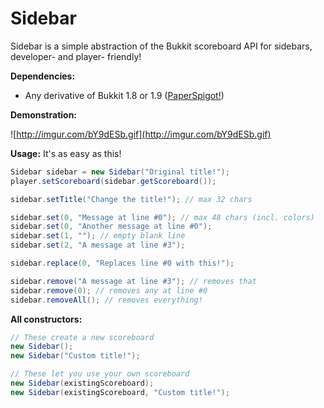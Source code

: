 # Sidebar

Sidebar is a simple abstraction of the Bukkit scoreboard API for sidebars, developer- and player- friendly!

**Dependencies:**
* Any derivative of Bukkit 1.8 or 1.9 ([PaperSpigot!](https://tcpr.ca/downloads/paperspigot))


**Demonstration:**

![http://imgur.com/bY9dESb.gif](http://imgur.com/bY9dESb.gif)

**Usage:** It's as easy as this!

```java
Sidebar sidebar = new Sidebar("Original title!");
player.setScoreboard(sidebar.getScoreboard());

sidebar.setTitle("Change the title!"); // max 32 chars

sidebar.set(0, "Message at line #0"); // max 48 chars (incl. colors)
sidebar.set(0, "Another message at line #0");
sidebar.set(1, ""); // empty blank line
sidebar.set(2, "A message at line #3");

sidebar.replace(0, "Replaces line #0 with this!");

sidebar.remove("A message at line #3"); // removes that
sidebar.remove(0); // removes any at line #0
sidebar.removeAll(); // removes everything!
```

**All constructors:**
```java
// These create a new scoreboard
new Sidebar();
new Sidebar("Custom title!");

// These let you use your own scoreboard
new Sidebar(existingScoreboard);
new Sidebar(existingScoreboard, "Custom title!");
```
